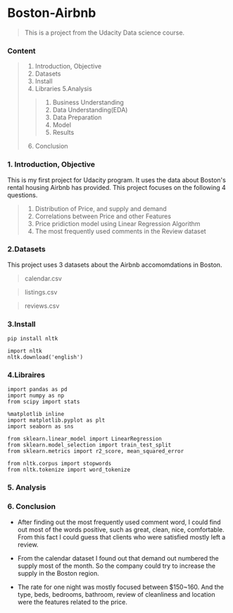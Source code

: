 # Boston-Airbnb
> This is a project from the Udacity Data science course.

### Content

> 1. Introduction, Objective
> 2. Datasets
> 3. Install
> 4. Libraries
> 5.Analysis
>> 1. Business Understanding
>> 2. Data Understanding(EDA)
>>3. Data Preparation
>> 4. Model
>> 5. Results
> 6. Conclusion

### 1. Introduction, Objective

This is my first project for Udacity program. It uses the data about Boston's rental housing Airbnb has provided. This project focuses on the following 4 questions.

> 1. Distribution of Price, and supply and demand
> 2. Correlations between Price and other Features
> 3. Price pridiction model using Linear Regression Algorithm
> 4. The most frequently used comments in the Review dataset

### 2.Datasets
This project uses 3 datasets about the Airbnb accomomdations in Boston.
<blockquote> calendar.csv</blockquote>
<blockquote>listings.csv</blockquote>
<blockquote> reviews.csv</blockquote>

### 3.Install
```
pip install nltk
```
```
import nltk
nltk.download('english')
```

### 4.Libraires
```
import pandas as pd
import numpy as np
from scipy import stats

%matplotlib inline
import matplotlib.pyplot as plt
import seaborn as sns

from sklearn.linear_model import LinearRegression
from sklearn.model_selection import train_test_split
from sklearn.metrics import r2_score, mean_squared_error

from nltk.corpus import stopwords  
from nltk.tokenize import word_tokenize 
```
### 5. Analysis

### 6. Conclusion
- After finding out the most frequently used comment word, I could find out most of the words positive, such as great, clean, nice, comfortable. From this fact I could guess that clients who were satisfied mostly left a review. 

- From the calendar dataset I found out that demand out numbered the supply most of the month. So the company could try to increase the supply in the Boston region.

- The rate for one night was mostly focused between $150~160. And the type, beds, bedrooms, bathroom, review of cleanliness and location were the features related to the price.

